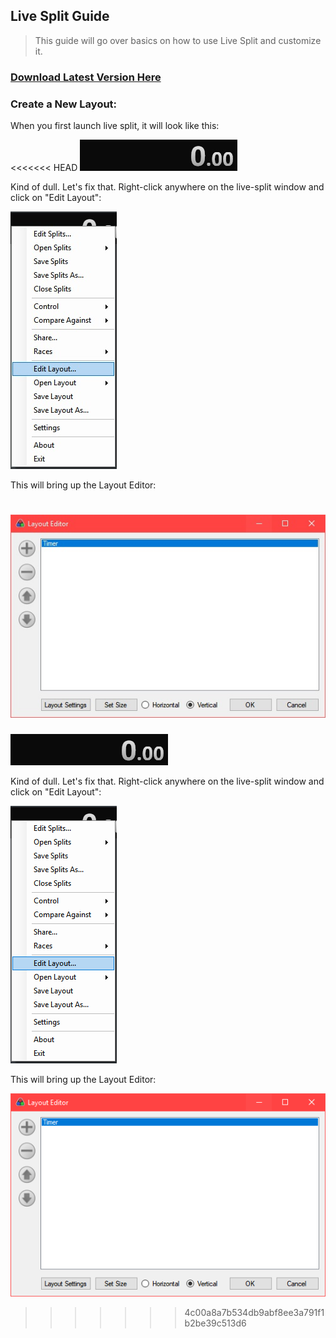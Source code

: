 ## Live Split Guide

>   This guide will go over basics on how to use Live Split and customize it.

### [Download Latest Version Here](https://livesplit.org/downloads)

### Create a New Layout:

When you first launch live split, it will look like this:

<<<<<<< HEAD
![Live Split Basic](/images/live-split-basic.jpg)

Kind of dull. Let's fix that. Right-click anywhere on the live-split window and click on "Edit Layout":

![Edit Layout](/images/live-split-edit-layout.jpg)

This will bring up the Layout Editor:

![Layout Editor](/images/live-split-layout-editor.jpg)
=======
![Live Split Basic](./images/live-split-basic.png)

Kind of dull. Let's fix that. Right-click anywhere on the live-split window and click on "Edit Layout":

![Edit Layout](./images/live-split-edit-layout.png)

This will bring up the Layout Editor:

![Layout Editor](./images/live-split-layout-editor.png)



>>>>>>> 4c00a8a7b534db9abf8ee3a791f1b2be39c513d6

